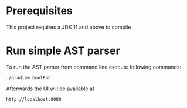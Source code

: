 # Prerequisites 

This project requires a JDK 11 and above to compile

# Run simple AST parser

To run the AST parser from command line execute following commands:

```
./gradlew bootRun
```

Afterwards the UI will be available at

```
http://localhost:8080
```